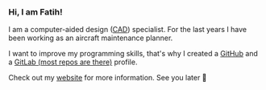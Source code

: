 ### Hi, I am Fatih!

I am a computer-aided design (<a href="https://en.wikipedia.org/wiki/Computer-aided_design" target="_blank">CAD</a>) specialist. For the last years I have been working as an aircraft maintenance planner.

I want to improve my programming skills, that's why I created a <a href="https://github.com/fatihmeh" target="_blank">GitHub</a> and a <a href="https://gitlab.com/users/fatihmehmetozcan/projects" target="_blank">GitLab (most repos are there)</a> profile.

Check out my <a href="https://fatihmeh.github.io" target="_blank">website</a> for more information. See you later 🐊
